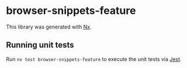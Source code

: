 # browser-snippets-feature

This library was generated with [Nx](https://nx.dev).

## Running unit tests

Run `nx test browser-snippets-feature` to execute the unit tests via [Jest](https://jestjs.io).
